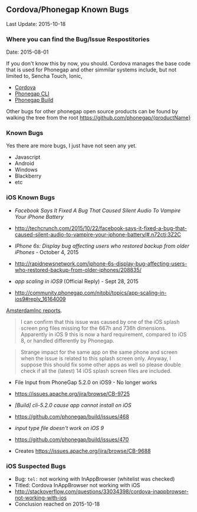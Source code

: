 ## Cordova/Phonegap Known Bugs ##
Last Update: 2015-10-18

### Where you can find the Bug/Issue Respostitories ###
Date: 2015-08-01

If you don't know this by now, you should. Cordova manages the base code that is used for Phonegap and other simmilar systems include, but not limited to, Sencha Touch, Ionic, 

* [Cordova](https://issues.apache.org/jira/browse/CB/?selectedTab=com.atlassian.jira.jira-projects-plugin:issues-panel)
* [Phonegap CLI](https://github.com/phonegap/phonegap-cli/issues)
* [Phonegap Build](https://github.com/phonegap/build/issues/)

Other bugs for other phonegap open source products can be found by walking the tree from the root https://github.com/phonegap/{productName}


### Known Bugs ###

Yes there are more bugs, I just have not seen any yet. 

- Javascript 
- Android
- Windows
- Blackberry
- etc

### iOS Known Bugs ###

* *Facebook Says It Fixed A Bug That Caused Silent Audio To Vampire Your iPhone Battery*
* http://techcrunch.com/2015/10/22/facebook-says-it-fixed-a-bug-that-caused-silent-audio-to-vampire-your-iphone-battery/#.n72ctj:3Z2C

* *IPhone 6s: Display bug affecting users who restored backup from older iPhones* - October 4, 2015
* http://rapidnewsnetwork.com/iphone-6s-display-bug-affecting-users-who-restored-backup-from-older-iphones/208835/

* *app scaling in iOS9* (Official Reply) - Sept 28, 2015
* http://community.phonegap.com/nitobi/topics/app-scaling-in-ios9#reply_16164009

[AmsterdamInc reports](http://community.phonegap.com/nitobi/topics/app-scaling-in-ios9#reply_16153350).

> I can confirm that this issue was caused by one of the iOS splash screen png files missing for the 667h and 736h dimensions. Apparently in iOS 9 this is now a hard requirement, compared to iOS 8, or handled differently by Phonegap.

> Strange impact for the same app on the same phone and screen when the issue is related to this splash screen only. Anyway, I suppose this should fix some other apps as well so please double check if all the (latest) 14 iOS splash screen files are included. 

* File Input from PhoneGap 5.2.0 on iOS9 - No longer works
* https://issues.apache.org/jira/browse/CB-9725

* *[Build] cli-5.2.0 cause app cannot install on iOS*
* https://github.com/phonegap/build/issues/468

* *input type file doesn't work on iOS 9*
* https://github.com/phonegap/build/issues/470
* Creates https://issues.apache.org/jira/browse/CB-9688

### iOS Suspected Bugs ###

* Bug: `tel:` not working with InAppBrowser (whitelist was checked)
* Titled: Cordova InAppBrowser not working with iOS
* http://stackoverflow.com/questions/33034398/cordova-inappbrowser-not-working-with-ios
* Conclusion reached on 2015-10-18

